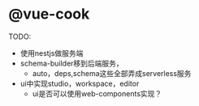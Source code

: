 # @vue-cook

TODO:
- 使用nestjs做服务端
- schema-builder移到后端服务，
  - auto，deps,schema这些全部弄成serverless服务
- ui中实现studio，workspace，editor
  - ui是否可以使用web-components实现？